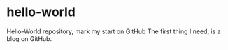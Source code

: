 # hello-world
Hello-World repository, mark my start on GitHub
The first thing I need, is a blog on GitHub.
